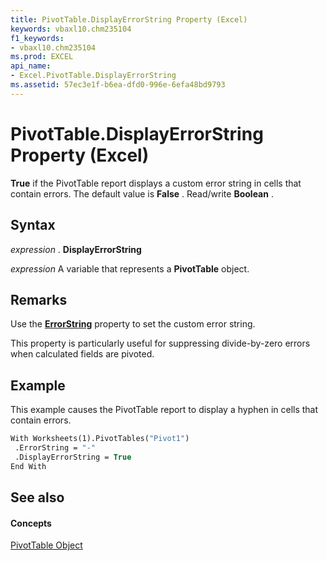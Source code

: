 ```yaml
---
title: PivotTable.DisplayErrorString Property (Excel)
keywords: vbaxl10.chm235104
f1_keywords:
- vbaxl10.chm235104
ms.prod: EXCEL
api_name:
- Excel.PivotTable.DisplayErrorString
ms.assetid: 57ec3e1f-b6ea-dfd0-996e-6efa48bd9793
---
```



# PivotTable.DisplayErrorString Property (Excel)

 **True** if the PivotTable report displays a custom error string in cells that contain errors. The default value is **False** . Read/write **Boolean** .


## Syntax

 _expression_ . **DisplayErrorString**

 _expression_ A variable that represents a **PivotTable** object.


## Remarks

Use the  **[ErrorString](pivottable-errorstring-property-excel.md)** property to set the custom error string.

This property is particularly useful for suppressing divide-by-zero errors when calculated fields are pivoted.


## Example

This example causes the PivotTable report to display a hyphen in cells that contain errors.


```vb
With Worksheets(1).PivotTables("Pivot1") 
 .ErrorString = "-" 
 .DisplayErrorString = True 
End With
```


## See also


#### Concepts


[PivotTable Object](pivottable-object-excel.md)

